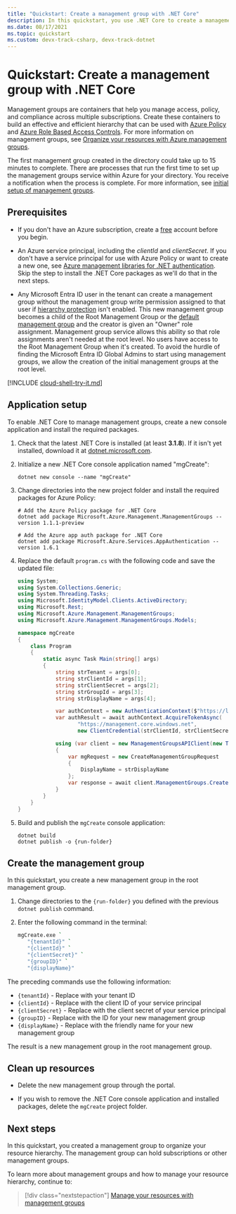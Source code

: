 ```yaml
---
title: "Quickstart: Create a management group with .NET Core"
description: In this quickstart, you use .NET Core to create a management group to organize your resources into a resource hierarchy.
ms.date: 08/17/2021
ms.topic: quickstart
ms.custom: devx-track-csharp, devx-track-dotnet
---
```

# Quickstart: Create a management group with .NET Core

Management groups are containers that help you manage access, policy, and compliance across multiple
subscriptions. Create these containers to build an effective and efficient hierarchy that can be
used with [Azure Policy](../policy/overview.md) and [Azure Role Based Access
Controls](../../role-based-access-control/overview.md). For more information on management groups,
see [Organize your resources with Azure management groups](overview.md).

The first management group created in the directory could take up to 15 minutes to complete. There
are processes that run the first time to set up the management groups service within Azure for your
directory. You receive a notification when the process is complete. For more information, see
[initial setup of management groups](./overview.md#initial-setup-of-management-groups).

## Prerequisites

- If you don't have an Azure subscription, create a [free](https://azure.microsoft.com/free/)
  account before you begin.

- An Azure service principal, including the _clientId_ and _clientSecret_. If you don't have a
  service principal for use with Azure Policy or want to create a new one, see
  [Azure management libraries for .NET authentication](/dotnet/azure/sdk/authentication#mgmt-auth).
  Skip the step to install the .NET Core packages as we'll do that in the next steps.

- Any Microsoft Entra ID user in the tenant can create a management group without the management group write
  permission assigned to that user if
  [hierarchy protection](./how-to/protect-resource-hierarchy.md#setting---require-authorization)
  isn't enabled. This new management group becomes a child of the Root Management Group or the
  [default management group](./how-to/protect-resource-hierarchy.md#setting---default-management-group)
  and the creator is given an "Owner" role assignment. Management group service allows this ability
  so that role assignments aren't needed at the root level. No users have access to the Root
  Management Group when it's created. To avoid the hurdle of finding the Microsoft Entra ID Global Admins to
  start using management groups, we allow the creation of the initial management groups at the root
  level.

[!INCLUDE [cloud-shell-try-it.md](~/reusable-content/ce-skilling/azure/includes/cloud-shell-try-it.md)]

## Application setup

To enable .NET Core to manage management groups, create a new console application and install the
required packages.

1. Check that the latest .NET Core is installed (at least **3.1.8**). If it isn't yet installed,
   download it at [dotnet.microsoft.com](https://dotnet.microsoft.com/download/dotnet-core).

1. Initialize a new .NET Core console application named "mgCreate":

   ```dotnetcli
   dotnet new console --name "mgCreate"
   ```

1. Change directories into the new project folder and install the required packages for Azure
   Policy:

   ```dotnetcli
   # Add the Azure Policy package for .NET Core
   dotnet add package Microsoft.Azure.Management.ManagementGroups --version 1.1.1-preview

   # Add the Azure app auth package for .NET Core
   dotnet add package Microsoft.Azure.Services.AppAuthentication --version 1.6.1
   ```

1. Replace the default `program.cs` with the following code and save the updated file:

   ```csharp
   using System;
   using System.Collections.Generic;
   using System.Threading.Tasks;
   using Microsoft.IdentityModel.Clients.ActiveDirectory;
   using Microsoft.Rest;
   using Microsoft.Azure.Management.ManagementGroups;
   using Microsoft.Azure.Management.ManagementGroups.Models;

   namespace mgCreate
   {
       class Program
       {
           static async Task Main(string[] args)
           {
               string strTenant = args[0];
               string strClientId = args[1];
               string strClientSecret = args[2];
               string strGroupId = args[3];
               string strDisplayName = args[4];

               var authContext = new AuthenticationContext($"https://login.microsoftonline.com/{strTenant}");
               var authResult = await authContext.AcquireTokenAsync(
                      "https://management.core.windows.net",
                      new ClientCredential(strClientId, strClientSecret));

               using (var client = new ManagementGroupsAPIClient(new TokenCredentials(authResult.AccessToken)))
               {
                   var mgRequest = new CreateManagementGroupRequest
                   {
                       DisplayName = strDisplayName
                   };
                   var response = await client.ManagementGroups.CreateOrUpdateAsync(strGroupId, mgRequest);
               }
           }
       }
   }
   ```

1. Build and publish the `mgCreate` console application:

   ```dotnetcli
   dotnet build
   dotnet publish -o {run-folder}
   ```

## Create the management group

In this quickstart, you create a new management group in the root management group.

1. Change directories to the `{run-folder}` you defined with the previous `dotnet publish` command.

1. Enter the following command in the terminal:

   ```bash
   mgCreate.exe `
      "{tenantId}" `
      "{clientId}" `
      "{clientSecret}" `
      "{groupID}" `
      "{displayName}"
   ```

The preceding commands use the following information:

- `{tenantId}` - Replace with your tenant ID
- `{clientId}` - Replace with the client ID of your service principal
- `{clientSecret}` - Replace with the client secret of your service principal
- `{groupID}` - Replace with the ID for your new management group
- `{displayName}` - Replace with the friendly name for your new management group

The result is a new management group in the root management group.

## Clean up resources

- Delete the new management group through the portal.

- If you wish to remove the .NET Core console application and installed packages, delete the
  `mgCreate` project folder.

## Next steps

In this quickstart, you created a management group to organize your resource hierarchy. The
management group can hold subscriptions or other management groups.

To learn more about management groups and how to manage your resource hierarchy, continue to:

> [!div class="nextstepaction"]
> [Manage your resources with management groups](./manage.md)
